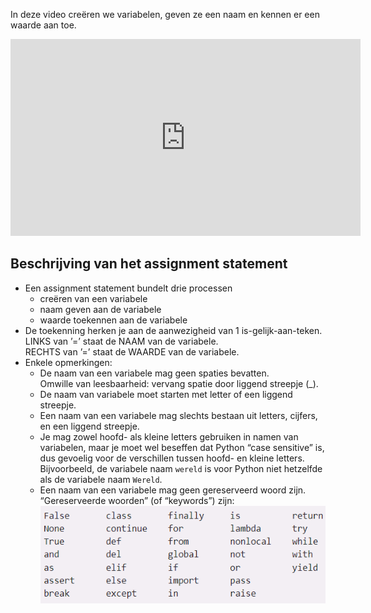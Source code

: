 In deze video creëren we variabelen, geven ze een naam en kennen er een waarde aan toe.

<div align="center">
<iframe width="560" height="315" src="https://www.youtube.com/embed/V58gHCwSxrw" title="YouTube video player" frameborder="0" allow="accelerometer; autoplay; clipboard-write; encrypted-media; gyroscope; picture-in-picture; web-share" allowfullscreen></iframe>
</div>

## Beschrijving van het assignment statement
<div>
  <ul>
    <li> Een assignment statement bundelt drie processen
      <ul>
        <li> creëren van een variabele </li>
        <li> naam geven aan de variabele </li>
        <li> waarde toekennen aan de variabele </li>
      </ul>
    </li>
    <li> De toekenning herken je aan de aanwezigheid van 1 is-gelijk-aan-teken.<br>
         LINKS van ’=’ staat de NAAM van de variabele.<br>
         RECHTS van ’=’ staat de WAARDE van de variabele.
    </li>
    <li> Enkele opmerkingen:
      <ul>
        <li> De naam van een variabele mag geen spaties bevatten. <br>
             Omwille van leesbaarheid: vervang spatie door liggend streepje (_).
        </li>
        <li> De naam van variabele moet starten met letter of een liggend streepje. </li>
        <li> Een naam van een variabele mag slechts bestaan uit letters, cijfers, en een liggend streepje. </li>
        <li> Je mag zowel hoofd- als kleine letters gebruiken in namen van variabelen, maar je moet wel beseffen dat Python “case sensitive” is, dus gevoelig voor de verschillen tussen hoofd- en kleine letters. Bijvoorbeeld, de variabele naam <code>wereld</code> is voor Python niet hetzelfde als de variabele naam <code>Wereld</code>. </li>
        <li> Een naam van een variabele mag geen gereserveerd woord zijn. “Gereserveerde woorden” (of “keywords”) zijn: 
             <div align="center">
             <img src="media/keywords.png" align="center" width="500px" data-caption="Een naam van een variabele mag geen gereserveerd woord zijn." />
             </div>
        </li>
      </ul>
    </li>
  </ul>
</div>
